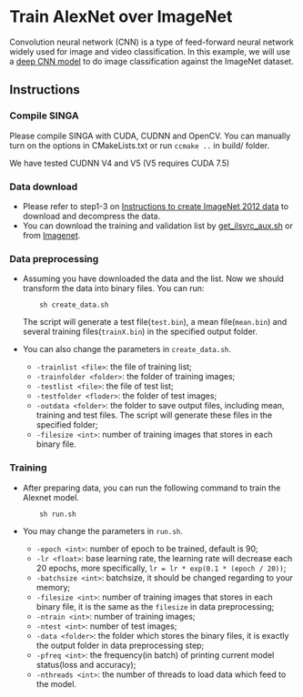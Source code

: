 <!--
    Licensed to the Apache Software Foundation (ASF) under one
    or more contributor license agreements.  See the NOTICE file
    distributed with this work for additional information
    regarding copyright ownership.  The ASF licenses this file
    to you under the Apache License, Version 2.0 (the
    "License"); you may not use this file except in compliance
    with the License.  You may obtain a copy of the License at

      http://www.apache.org/licenses/LICENSE-2.0

    Unless required by applicable law or agreed to in writing,
    software distributed under the License is distributed on an
    "AS IS" BASIS, WITHOUT WARRANTIES OR CONDITIONS OF ANY
    KIND, either express or implied.  See the License for the
    specific language governing permissions and limitations
    under the License.
-->
# Train AlexNet over ImageNet

Convolution neural network (CNN) is a type of feed-forward neural
network widely used for image and video classification. In this example, we will
use a [deep CNN model](http://papers.nips.cc/paper/4824-imagenet-classification-with-deep-convolutional-neural-networks)
to do image classification against the ImageNet dataset.

## Instructions

### Compile SINGA

Please compile SINGA with CUDA, CUDNN and OpenCV. You can manually turn on the
options in CMakeLists.txt or run `ccmake ..` in build/ folder.

We have tested CUDNN V4 and V5 (V5 requires CUDA 7.5)

### Data download
* Please refer to step1-3 on [Instructions to create ImageNet 2012 data](https://github.com/amd/OpenCL-caffe/wiki/Instructions-to-create-ImageNet-2012-data)
  to download and decompress the data.
* You can download the training and validation list by
  [get_ilsvrc_aux.sh](https://github.com/BVLC/caffe/blob/master/data/ilsvrc12/get_ilsvrc_aux.sh)
  or from [Imagenet](http://www.image-net.org/download-images).

### Data preprocessing
* Assuming you have downloaded the data and the list.
  Now we should transform the data into binary files. You can run:

          sh create_data.sh

  The script will generate a test file(`test.bin`), a mean file(`mean.bin`) and
  several training files(`trainX.bin`) in the specified output folder.
* You can also change the parameters in `create_data.sh`.
  + `-trainlist <file>`: the file of training list;
  + `-trainfolder <folder>`: the folder of training images;
  + `-testlist <file>`: the file of test list;
  + `-testfolder <floder>`: the folder of test images;
  + `-outdata <folder>`: the folder to save output files, including mean, training and test files.
    The script will generate these files in the specified folder;
  + `-filesize <int>`: number of training images that stores in each binary file.

### Training
* After preparing data, you can run the following command to train the Alexnet model.

          sh run.sh

* You may change the parameters in `run.sh`.
  + `-epoch <int>`: number of epoch to be trained, default is 90;
  + `-lr <float>`: base learning rate, the learning rate will decrease each 20 epochs,
    more specifically, `lr = lr * exp(0.1 * (epoch / 20))`;
  + `-batchsize <int>`: batchsize, it should be changed regarding to your memory;
  + `-filesize <int>`: number of training images that stores in each binary file, it is the
    same as the `filesize` in data preprocessing;
  + `-ntrain <int>`: number of training images;
  + `-ntest <int>`: number of test images;
  + `-data <folder>`: the folder which stores the binary files, it is exactly the output
    folder in data preprocessing step;
  + `-pfreq <int>`: the frequency(in batch) of printing current model status(loss and accuracy);
  + `-nthreads <int>`: the number of threads to load data which feed to the model.
